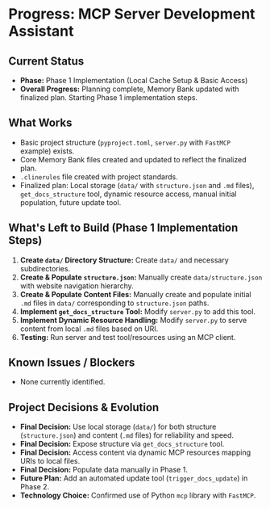 # Progress: MCP Server Development Assistant

## Current Status

- **Phase:** Phase 1 Implementation (Local Cache Setup & Basic Access)
- **Overall Progress:** Planning complete, Memory Bank updated with finalized plan. Starting Phase 1 implementation steps.

## What Works

- Basic project structure (`pyproject.toml`, `server.py` with `FastMCP` example) exists.
- Core Memory Bank files created and updated to reflect the finalized plan.
- `.clinerules` file created with project standards.
- Finalized plan: Local storage (`data/` with `structure.json` and `.md` files), `get_docs_structure` tool, dynamic resource access, manual initial population, future update tool.

## What's Left to Build (Phase 1 Implementation Steps)

1.  **Create `data/` Directory Structure:** Create `data/` and necessary subdirectories.
2.  **Create & Populate `structure.json`:** Manually create `data/structure.json` with website navigation hierarchy.
3.  **Create & Populate Content Files:** Manually create and populate initial `.md` files in `data/` corresponding to `structure.json` paths.
4.  **Implement `get_docs_structure` Tool:** Modify `server.py` to add this tool.
5.  **Implement Dynamic Resource Handling:** Modify `server.py` to serve content from local `.md` files based on URI.
6.  **Testing:** Run server and test tool/resources using an MCP client.

## Known Issues / Blockers

- None currently identified.

## Project Decisions & Evolution

- **Final Decision:** Use local storage (`data/`) for both structure (`structure.json`) and content (`.md` files) for reliability and speed.
- **Final Decision:** Expose structure via `get_docs_structure` tool.
- **Final Decision:** Access content via dynamic MCP resources mapping URIs to local files.
- **Final Decision:** Populate data manually in Phase 1.
- **Future Plan:** Add an automated update tool (`trigger_docs_update`) in Phase 2.
- **Technology Choice:** Confirmed use of Python `mcp` library with `FastMCP`.
